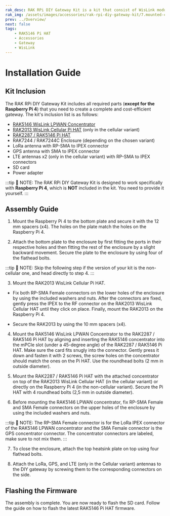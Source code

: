 ```yaml
---
rak_desc: RAK RPi DIY Gateway Kit is a kit that consist of WisLink modules to create a complete and cost-efficient gateway.
rak_img: /assets/images/accessories/rak-rpi-diy-gateway-kit/7.mounted-concentrator.png
prev: ../Overview/
next: false
tags:
    - RAK5146 Pi HAT
    - Accessories
    - Gateway
    - WisLink
---
```


# Installation Guide

## Kit Inclusion

The RAK RPi DIY Gateway Kit includes all required parts (**except for the Raspberry Pi 4**) that you need to create a complete and cost-efficient gateway. The kit's inclusion list is as follows:

- [RAK5146 WisLink LPWAN Concentrator](https://store.rakwireless.com/products/wislink-lpwan-concentrator-rak5146?variant=39677269409990)
- [RAK2013 WisLink Cellular Pi HAT](https://store.rakwireless.com/products/rak2013-cellular-pi-hat) (only in the cellular variant)
- [RAK2287 / RAK5146 Pi HAT](https://store.rakwireless.com/products/rak2287-pi-hat)
- RAK7244 / RAK7244C Enclosure (depending on the chosen variant)
- LoRa antenna with RP-SMA to IPEX connector
- GPS antenna with SMA to IPEX connector
- LTE antennas x2 (only in the cellular variant) with RP-SMA to IPEX connectors
- SD card
- Power adapter

:::tip 📝 NOTE:
The RAK RPi DIY Gateway Kit is designed to work specifically with **Raspberry Pi 4**, which is **NOT** included in the kit. You need to provide it yourself. 
:::


## Assembly Guide

1. Mount the Raspberry Pi 4 to the bottom plate and secure it with the 12 mm spacers (x4). The holes on the plate match the holes on the Raspberry Pi 4.


<rk-img
  src="/assets/images/accessories/rak-rpi-diy-gateway-kit/1.mount-raspberry.png"
  width="60%"
  caption="Mount the Raspberry Pi 4 on the bottom plate"
/>

2. Attach the bottom plate to the enclosure by first fitting the ports in their respective holes and then fitting the rest of the enclosure by a slight backward movement. Secure the plate to the enclosure by using four of the flathead bolts. 


<rk-img
  src="/assets/images/accessories/rak-rpi-diy-gateway-kit/2.attach-bottom-plate.png"
  width="60%"
  caption="Attach the bottom plate to the enclosure"
/>

:::tip 📝 NOTE:
Skip the following step if the version of your kit is the non-cellular one, and head directly to step 4.
:::

3. Mount the RAK2013 WisLink Cellular Pi HAT.

- Fix both RP-SMA Female connectors on the lower holes of the enclosure by using the included washers and nuts. After the connectors are fixed, gently press the IPEX to the RF connector on the RAK2013 WisLink Cellular HAT until they click on place. Finally, mount the RAK2013 on the Raspberry Pi 4. 

<rk-img
  src="/assets/images/accessories/rak-rpi-diy-gateway-kit/3.mounting-rak2013.png"
  width="60%"
  caption="Mounting the RAK2013"
/>

- Secure the RAK2013 by using the 10&nbsp;mm spacers (x4).

<rk-img
  src="/assets/images/accessories/rak-rpi-diy-gateway-kit/4.secure-rak2013.png"
  width="60%"
  caption="Securing the RAK2013"
/>

4. Mount the RAK5146 WisLink LPWAN Concentrator to the RAK2287 / RAK5146 Pi HAT by aligning and inserting the RAK5146 concentrator into the mPCIe slot (under a 45-degree angle) of the RAK2287 / RAK5146 Pi HAT. Make sure the card fits snugly into the connector. Gently press it down and fasten it with 2 screws, the screw holes on the concentrator should match the ones on the Pi HAT. Use the roundhead bolts (2&nbsp;mm in outside diameter).

<rk-img
  src="/assets/images/accessories/rak-rpi-diy-gateway-kit/5.mount-concentrator.png"
  width="60%"
  caption="Mounting the concentrator to the Pi HAT"
/>


5. Mount the RAK2287 / RAK5146 Pi HAT with the attached concentrator on top of the RAK2013 WisLink Cellular HAT (in the cellular variant) or directly on the Raspberry Pi 4 (in the non-cellular variant). Secure the Pi HAT with 4 roundhead bolts (2,5 mm in outside diameter).

<rk-img
  src="/assets/images/accessories/rak-rpi-diy-gateway-kit/6.mount-pi-hat.png"
  width="60%"
  caption="Mounting the Pi HAT to the assembly"
/>


6. Before mounting the RAK5146 LPWAN concentrator, fix RP-SMA Female and SMA Female connectors on the upper holes of the enclosure by using the included washers and nuts.

:::tip 📝 NOTE:
The RP-SMA Female connector is for the LoRa IPEX connector of the RAK5146 LPWAN concentrator and the SMA Female connector is the GPS concentrator connector. The concentrator connectors are labeled, make sure to not mix them. 
:::

<rk-img
  src="/assets/images/accessories/rak-rpi-diy-gateway-kit/7.mounted-concentrator.png"
  width="60%"
  caption="Mounted concentrator"
/>


7. To close the enclosure, attach the top heatsink plate on top using four flathead bolts.

<rk-img
  src="/assets/images/accessories/rak-rpi-diy-gateway-kit/8.heatsink.png"
  width="60%"
  caption=" Mounting top heatsink cover on the enclosure"
/>


8. Attach the LoRa, GPS, and LTE (only in the Cellular variant) antennas to the DIY gateway by screwing them to the corresponding connectors on the side. 

<rk-img
  src="/assets/images/accessories/rak-rpi-diy-gateway-kit/9.mount-antennas.png"
  width="60%"
  caption="Mounting the antennas"
/>

## Flashing the Firmware

The assembly is complete. You are now ready to flash the SD card. Follow the guide on how to flash the latest RAK5146 Pi HAT firmware. 